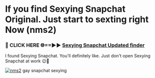 # If you find Sexying Snapchat Original. Just start to sexting right Now (nms2)

<h3>🔴 CLICK HERE 🌐==►► <a href="https://tinyurl.com/mtbk5fxa" rel="nofollow">Sexying Snapchat Updated finder</a></h3>

I found Sexying Snapchat. You'll definitely like. Just don't open Sexying Snapchat at work 😉💬

[![nms2](https://i.imgur.com/Q8WKrnY.jpeg)](https://tinyurl.com/mtbk5fxa)
gay snapchat sexying